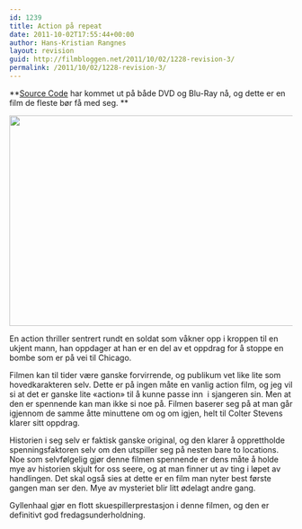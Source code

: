 ```yaml
---
id: 1239
title: Action på repeat
date: 2011-10-02T17:55:44+00:00
author: Hans-Kristian Rangnes
layout: revision
guid: http://filmbloggen.net/2011/10/02/1228-revision-3/
permalink: /2011/10/02/1228-revision-3/
---
```

**[Source Code](http://www.imdb.com/title/tt0945513/) har kommet ut på både DVD og Blu-Ray nå, og dette er en film de fleste bør få med seg. **

[<img class="alignnone size-full wp-image-1229" src="http://filmbloggen.net/wp-content/uploads//2011/10/sc.jpg" alt="" width="600" height="375" />](http://www.moviedeskback.com/wp-content/uploads/2011/03/Source-Code-wallpapers-4.jpg)

En action thriller sentrert rundt en soldat som våkner opp i kroppen til en ukjent mann, han oppdager at han er en del av et oppdrag for å stoppe en bombe som er på vei til Chicago.

Filmen kan til tider være ganske forvirrende, og publikum vet like lite som hovedkarakteren selv. Dette er på ingen måte en vanlig action film, og jeg vil si at det er ganske lite &laquo;action&raquo; til å kunne passe inn  i sjangeren sin. Men at den er spennende kan man ikke si noe på. Filmen baserer seg på at man går igjennom de samme åtte minuttene om og om igjen, helt til Colter Stevens klarer sitt oppdrag.

Historien i seg selv er faktisk ganske original, og den klarer å opprettholde spenningsfaktoren selv om den utspiller seg på nesten bare to locations. Noe som selvfølgelig gjør denne filmen spennende er dens måte å holde mye av historien skjult for oss seere, og at man finner ut av ting i løpet av handlingen. Det skal også sies at dette er en film man nyter best første gangen man ser den. Mye av mysteriet blir litt ødelagt andre gang.

Gyllenhaal gjør en flott skuespillerprestasjon i denne filmen, og den er definitivt god fredagsunderholdning.